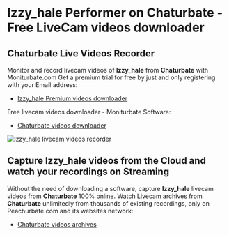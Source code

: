 # lzzy_hale Performer on Chaturbate - Free LiveCam videos downloader

## Chaturbate Live Videos Recorder

Monitor and record livecam videos of **lzzy_hale** from **Chaturbate** with Moniturbate.com
Get a premium trial for free by just and only registering with your Email address:
* [lzzy_hale Premium videos downloader](https://moniturbate.com/request-demo-licence-key.html)

Free livecam videos downloader - Moniturbate Software:
* [Chaturbate videos downloader](https://moniturbate.com/moniturbate-download-software.html)

![lzzy_hale livecam videos recorder](https://peachurnet.com/templates/moniturbate-software.png)


## Capture lzzy_hale videos from the Cloud and watch your recordings on Streaming

Without the need of downloading a software, capture **lzzy_hale** livecam videos from **Chaturbate** 100% online.
Watch Livecam archives from **Chaturbate** unlimitedly from thousands of existing recordings, only on Peachurbate.com and its websites network:
* [Chaturbate videos archives](https://peachurnet.com/)